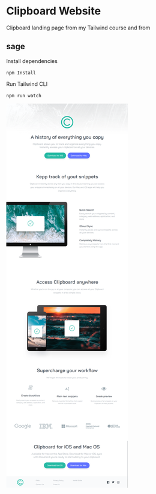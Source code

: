 # Clipboard Website

Clipboard landing page from my Tailwind course and from

## sage

Install dependencies

```
npm Install
```

Run Tailwind CLI

```
npm run watch
```

![Alt text](images/clipboard.png)
